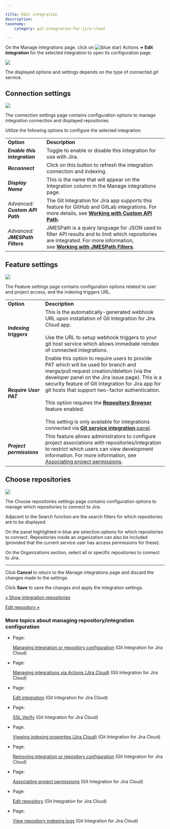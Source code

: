 ```yaml
---

title: Edit integration
description:
taxonomy:
    category: git-integration-for-jira-cloud

---
```

On the Manage integrations page. click on ![(blue star)](/wiki/s/-1639011364/6452/8b4898d3c114827e64ec143b4fa79bb76a6cfa5b/_/images/icons/emoticons/star_blue.png) Actions ➜ **Edit integration** for the selected integration to open its configuration page.

![](https://bigbrassband.atlassian.net/wiki/download/thumbnails/1923024559/gitcloud-manage-integration-actions-edit-cfg.png?version=1&modificationDate=1648985387880&cacheVersion=1&api=v2&width=680&height=271)

The displayed options and settings depends on the type of connected git service.

## Connection settings

![](https://bigbrassband.atlassian.net/wiki/download/thumbnails/1923024559/gitcloud-edit-integration-connection-cfg.png?version=2&modificationDate=1648985663542&cacheVersion=1&api=v2&width=680&height=595)

The connection settings page contains configuration options to manage integration connection and displayed repositories.

Utilize the following options to configure the selected integration:

|     |     |
| --- | --- |
| **Option** | **Description** |
| _**Enable this integration**_ | Toggle to enable or disable this integration for use with Jira. |
| _**Reconnect**_ | Click on this button to refresh the integration connection and indexing. |
| _**Display Name**_ | This is the name that will appear on the Integration column in the Manage integrations page. |
| _Advanced:_  <br>_**Custom API Path**_ | The Git Integration for Jira app supports this feature for GitHub and GitLab integrations. For more details, see [**Working with Custom API Path**](https://bigbrassband.com/custom-api-path-sel.html). |
| _Advanced:_  <br>_**JMESPath Filters**_ | JMESPath is a query language for JSON used to filter API results and to limit which repositories are integrated. For more information, see [**Working with JMESPath Filters**](#). |

## Feature settings

![](https://bigbrassband.atlassian.net/wiki/download/attachments/1923024559/gitcloud-manage-integrations-actions-edit-cfg-02.png?version=1&modificationDate=1648986619409&cacheVersion=1&api=v2)

The Feature settings page contains configuration options related to user and project access, and the indexing triggers URL.

|     |     |
| --- | --- |
| **Option** | **Description** |
| _**Indexing triggers**_ | This is the automatically-generated webhook URL upon installation of Git Integration for Jira Cloud app.<br><br>Use the URL to setup webhook triggers to your git host service which allows immediate reindex of connected integrations. |
| _**Require User PAT**_ | Enable this option to require users to provide PAT which will be used for branch and merge/pull request creation/deletion (via the developer panel on the Jira issue page). This is a security feature of Git Integration for Jira app for git hosts that support two-factor authentication.<br><br>This option requires the [**Repository Browser**](/wiki/spaces/GITCLOUD/pages/1207829111/Repository+browser+settings) feature enabled.<br><br>This setting is only available for integrations connected via [**Git service integration** panel](/wiki/spaces/GITCLOUD/pages/86966273/Introduction+to+Git+integration). |
| _**Project permissions**_ | This feature allows administrators to configure project associations with repositories/integration to restrict which users can view development information. For more information, see [Associating project permissions](/wiki/spaces/GITCLOUD/pages/1923024786/Associating+project+permissions). |

## Choose repositories

![](https://bigbrassband.atlassian.net/wiki/download/attachments/1923024559/gitcloud-edit-integration-cfg-choose-repos.png?version=1&modificationDate=1648987268485&cacheVersion=1&api=v2)

The Choose repositories settings page contains configuration options to manage which repositories to connect to Jira.

Adjacent to the Search function are the search filters for which repositories are to be displayed.

On the panel highlighted in blue are selection options for which repositories to connect. Repositories inside an organization can also be included (provided that the current service user has access permissions for these).

On the Organizations section, select all or specific repositories to connect to Jira.

* * *

Click **Cancel** to return to the Manage integrations page and discard the changes made to the settings.

Click **Save** to save the changes and apply the integration settings.



[« Show integration repositories](/wiki/spaces/~493751811/pages/1923024534/Show+integration+repositories)

[Edit repository »](/git-integration-for-jira-cloud/Edit-repository)

### More topics about managing repository/integration configuration

*   Page:

    [Managing integration or repository configuration](/wiki/spaces/GITCLOUD/pages/1923024455/Managing+integration+or+repository+configuration) (Git Integration for Jira Cloud)

*   Page:

    [Managing integrations via Actions (Jira Cloud)](/wiki/spaces/GITCLOUD/pages/1923024517) (Git Integration for Jira Cloud)

*   Page:

    [Edit integration](/git-integration-for-jira-cloud/Edit-integration) (Git Integration for Jira Cloud)

*   Page:

    [SSL Verify](/git-integration-for-jira-cloud/SSL-Verify) (Git Integration for Jira Cloud)

*   Page:

    [Viewing indexing properties (Jira Cloud)](/wiki/spaces/GITCLOUD/pages/1923024741) (Git Integration for Jira Cloud)

*   Page:

    [Removing integration or repository configuration](/wiki/spaces/GITCLOUD/pages/1923024762/Removing+integration+or+repository+configuration) (Git Integration for Jira Cloud)

*   Page:

    [Associating project permissions](/wiki/spaces/GITCLOUD/pages/1923024786/Associating+project+permissions) (Git Integration for Jira Cloud)

*   Page:

    [Edit repository](/git-integration-for-jira-cloud/Edit-repository) (Git Integration for Jira Cloud)

*   Page:

    [View repository indexing logs](/wiki/spaces/GITCLOUD/pages/2013626625/View+repository+indexing+logs) (Git Integration for Jira Cloud)